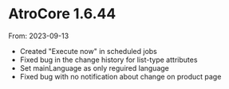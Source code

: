 # AtroCore 1.6.44
From: 2023-09-13

* Created "Execute now" in scheduled jobs
* Fixed bug in the change history for list-type attributes
* Set mainLanguage as only reguired language
* Fixed bug with no notification about change on product page